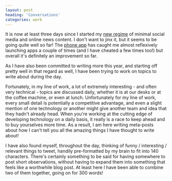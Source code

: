 ```yaml
---
layout: post
heading: 'Conversations'
categories: work
---
```


It is now at least three days since I started my [new regime](/on-engineering/web/digital-detox/) of minimal social media and online news content. I don't want to jinx it, but it seems to be going quite well so far! The [phone app](/on-engineering/mobile/detox-on-my-phone/) has caught me almost reflexively launching apps a couple of times (and I have cheated a few times too!) but overall it's definitely an improvement so far.

As I have also been committed to writing more this year, and starting off pretty well in that regard as well, I have been trying to work on topics to write about during the day.

Fortunately, in my line of work, a lot of extremely interesting - and often very technical - topics are discussed daily, whether it is at our desks or at the coffee machine, or even at lunch. Unfortunately for my line of work, every small detail is potentially a competitive advantage, and even a slight mention of one technology or another might give another team and idea that they hadn't already head. When you're working at the cutting edge of developing technology on a daily basis, it really is a race to keep ahead and to buy yourselves more time. As a result, I am here writing meta-posts about how I can't tell you all the amazing things I have thought to write about!

I have also found myself, throughout the day, thinking of funny / interesting / relevant things to tweet, handily pre-formatted by my brain to fit into 140 characters. There's certainly something to be said for having somewhere to post short observations, without having to expand them into something that feels like a worthwhile blog post. At least here I have been able to combine two of them together, going on for 300 words!